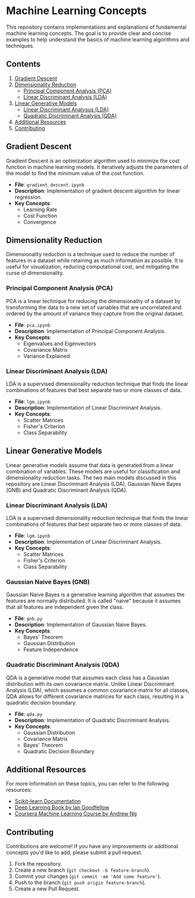 # Machine Learning Concepts

This repository contains implementations and explanations of fundamental machine learning concepts. The goal is to provide clear and concise examples to help understand the basics of machine learning algorithms and techniques.

## Contents

1. [Gradient Descent](#gradient-descent)
2. [Dimensionality Reduction](#dimensionality-reduction)
   - [Principal Component Analysis (PCA)](#principal-component-analysis-pca)
   - [Linear Discriminant Analysis (LDA)](#linear-discriminant-analysis-lda)
4. [Linear Generative Models](#linear-generative-models)
   - [Linear Discriminant Analysus (LDA)](#linear-discriminant-analysis-lda)
   - [Quadratic Discriminant Analysis (QDA)](#quadratic-discriminant-analysus-qda)
6. [Additional Resources](#additional-resources)
7. [Contributing](#contributing)

## Gradient Descent

Gradient Descent is an optimization algorithm used to minimize the cost function in machine learning models. It iteratively adjusts the parameters of the model to find the minimum value of the cost function.

- **File**: `gradient_descent.ipynb`
- **Description**: Implementation of gradient descent algorithm for linear regression.
- **Key Concepts**:
  - Learning Rate
  - Cost Function
  - Convergence

## Dimensionality Reduction

Dimensionality reduction is a technique used to reduce the number of features in a dataset while retaining as much information as possible. It is useful for visualization, reducing computational cost, and mitigating the curse of dimensionality.

### Principal Component Analysis (PCA)

PCA is a linear technique for reducing the dimensionality of a dataset by transforming the data to a new set of variables that are uncorrelated and ordered by the amount of variance they capture from the original dataset.

- **File**: `pca.ipynb`
- **Description**: Implementation of Principal Component Analysis.
- **Key Concepts**:
  - Eigenvalues and Eigenvectors
  - Covariance Matrix
  - Variance Explained

### Linear Discriminant Analysis (LDA)

LDA is a supervised dimensionality reduction technique that finds the linear combinations of features that best separate two or more classes of data.

- **File**: `lgm.ipynb`
- **Description**: Implementation of Linear Discriminant Analysis.
- **Key Concepts**:
  - Scatter Matrices
  - Fisher's Criterion
  - Class Separability
 
## Linear Generative Models 

Linear generative models assume that data is generated from a linear combination of variables. These models are useful for classification and dimensionality reduction tasks. The two main models discussed in this repository are Linear Discriminant Analysis (LDA), Gaussian Naive Bayes (GNB) and Quadratic Discriminant Analysis (QDA).

### Linear Discriminant Analysis (LDA)

LDA is a supervised dimensionality reduction technique that finds the linear combinations of features that best separate two or more classes of data.

- **File**: `lgm.ipynb`
- **Description**: Implementation of Linear Discriminant Analysis.
- **Key Concepts**:
  - Scatter Matrices
  - Fisher's Criterion
  - Class Separability

### Gaussian Naive Bayes (GNB)

Gaussian Naive Bayes is a generative learning algorithm that assumes the features are normally distributed. It is called "naive" because it assumes that all features are independent given the class.

- **File**: `gnb.py`
- **Description**: Implementation of Gaussian Naive Bayes.
- **Key Concepts**:
  - Bayes' Theorem
  - Gaussian Distribution
  - Feature Independence

### Quadratic Discriminant Analysis (QDA)

QDA is a generative model that assumes each class has a Gaussian distribution with its own covariance matrix. Unlike Linear Discriminant Analysis (LDA), which assumes a common covariance matrix for all classes, QDA allows for different covariance matrices for each class, resulting in a quadratic decision boundary.

- **File**: `qda.py`
- **Description**: Implementation of Quadratic Discriminant Analysis.
- **Key Concepts**:
  - Gaussian Distribution
  - Covariance Matrix
  - Bayes' Theorem
  - Quadratic Decision Boundary
    
## Additional Resources

For more information on these topics, you can refer to the following resources:

- [Scikit-learn Documentation](https://scikit-learn.org/stable/documentation.html)
- [Deep Learning Book by Ian Goodfellow](https://www.deeplearningbook.org/)
- [Coursera Machine Learning Course by Andrew Ng](https://www.coursera.org/learn/machine-learning)

## Contributing

Contributions are welcome! If you have any improvements or additional concepts you'd like to add, please submit a pull request.

1. Fork the repository.
2. Create a new branch (`git checkout -b feature-branch`).
3. Commit your changes (`git commit -am 'Add some feature'`).
4. Push to the branch (`git push origin feature-branch`).
5. Create a new Pull Request.


